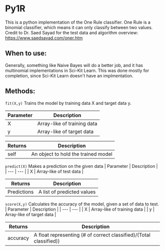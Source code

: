 # Py1R
This is a python implementation of the One Rule classifier.
One Rule is a binomial classifier, which means it can only classify between two values.
Credit to Dr. Saed Sayad for the test data and algorithm overview: 
https://www.saedsayad.com/oner.htm
## When to use:
Generally, something like Naive Bayes will do a better job, and it has multinomial implementations in Sci-Kit Learn. This was done mostly for completion, since Sci-Kit Learn doesn't have an implmentation.
## Methods:
`fit(X,y)`
Trains the model by training data X and target data y.

| Parameter | Description |
| --- | --- |
| X | Array-like of training data |
| y | Array-like of target data |

| Returns | Description |
| --- | --- |
| self | An object to hold the trained model |

`predict(X)`
Makes a prediction on the given data
| Parameter | Description |
| --- | --- |
| X | Array-like of test data |

| Returns | Description |
| --- | ---|
| Predictions | A list of predicted values |

`score(X,y)`
Calculates the accuracy of the model, given a set of data to test.
| Parameter | Description |
| --- | --- |
| X | Array-like of training data |
| y | Array-like of target data |

| Returns | Description |
| --- | --- |
| accuracy | A float representing (# of correct classified)/(Total classified)) |
